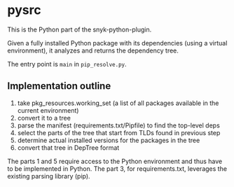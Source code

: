 # pysrc

This is the Python part of the snyk-python-plugin.

Given a fully installed Python package with its dependencies (using a virtual environment),
it analyzes and returns the dependency tree.

The entry point is `main` in `pip_resolve.py`.

## Implementation outline

1. take pkg_resources.working_set (a list of all packages available in the current environment)
2. convert it to a tree
3. parse the manifest (requirements.txt/Pipfile) to find the top-level deps
4. select the parts of the tree that start from TLDs found in previous step
5. determine actual installed versions for the packages in the tree
6. convert that tree in DepTree format

The parts 1 and 5 require access to the Python environment and thus have to be implemented in Python.
The part 3, for requirements.txt, leverages the existing parsing library (pip).
